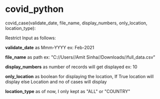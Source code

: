# covid_python

covid_case(validate_date, file_name, display_numbers, only_location, location_type):
 
Restrict Input as follows:

**validate_date** as Mmm-YYYY ex: Feb-2021

**file_name** as path ex: "C://Users//Amit Sinha//Downloads//full_data.csv"

**display_numbers** as number of records will get displayed ex: 10

**only_location** as boolean for displaying the location, If True location will display else Location and no of cases will display

**location_type** as of now, I only kept as "ALL" or "COUNTRY"


